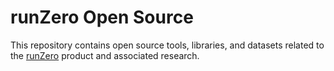 # runZero Open Source

This repository contains open source tools, libraries, and datasets related to the
[runZero](https://runzero.com) product and associated research.
